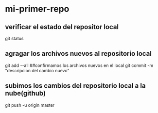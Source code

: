 # mi-primer-repo

## verificar el estado del repositor local
git status
## agragar los archivos nuevos al repositorio local
git add --all
##confirmamos los archivos nuevos en el local
git commit -m "descripcion del cambio nuevo"
## subimos los cambios del repositorio local a la nube(github)
git push -u origin master